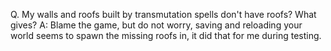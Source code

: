 Q. My walls and roofs built by transmutation spells don't have roofs? What gives?
A: Blame the game, but do not worry, saving and reloading your world seems to spawn the missing roofs in, it did that for me during testing.
